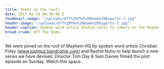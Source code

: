 ```yaml
---
title: Poets on the roof!
date: 2017-02-19 08:38:00 Z
thumbnail-image: "/uploads/Off%20The%20Dome%20Exports-7.jpg"
header-image: "/uploads/Off%20The%20Dome%20Exports-7.jpg"
header-caption: Spoken word artist Rashid talks to camera on the Mayhem roof
bread-crumb: Off The Dome
---
```


We were joined on the roof of Mayhem HQ by spoken word artists Christian Foley (www.justmuz.bandcamp.com) and Rashid Nuhu to help launch a new series we have devised. Director Tom Day & Sam Davies filmed the pilot episode on Sunday. Watch this space..